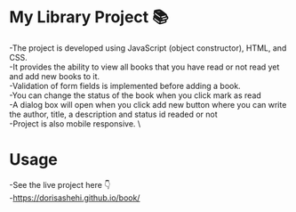 # My Library Project 📚

-The project is developed using JavaScript (object constructor), HTML, and CSS. \
-It provides the ability to view all books that you have read or not read yet and add new books to it. \
-Validation of form fields is implemented before adding a book. \
-You can change the status of the book when you click mark as read \
-A dialog box will open when you click add new button where you can write the author, title, a description and status id readed or not \
-Project is also mobile responsive. \

# Usage

-See the live project here 👇 \
-https://dorisashehi.github.io/book/


